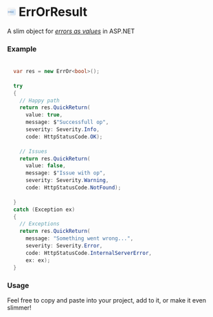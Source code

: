 # <img src="ErrOrResult.png" width="20" alt="ErrOrResult logo" style="border-radius: 5px;"/> ErrOrResult

A slim object for _[errors as values](https://go.dev/blog/errors-are-values)_ in ASP.NET

### Example

```csharp

  var res = new ErrOr<bool>();

  try
  {
    // Happy path
    return res.QuickReturn(
      value: true,
      message: $"Successfull op",
      severity: Severity.Info,
      code: HttpStatusCode.OK);

    // Issues
    return res.QuickReturn(
      value: false,
      message: $"Issue with op",
      severity: Severity.Warning,
      code: HttpStatusCode.NotFound);

  }
  catch (Exception ex)
  {
    // Exceptions
    return res.QuickReturn(
      message: "Something went wrong...",
      severity: Severity.Error,
      code: HttpStatusCode.InternalServerError,
      ex: ex);
  }

```

### Usage

Feel free to copy and paste into your project, add to it, or make it even slimmer!

